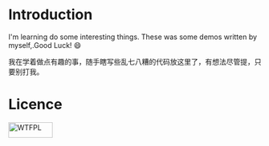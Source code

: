 # Introduction
I'm learning do some interesting things. These was some demos written by myself,.Good Luck! :smile:

我在学着做点有趣的事，随手瞎写些乱七八糟的代码放这里了，有想法尽管提，只要别打我。

# Licence

<a href="http://www.wtfpl.net/">
	<img
		src="http://www.wtfpl.net/wp-content/uploads/2012/12/wtfpl-badge-1.png"
		width="88"
		height="31"
		alt="WTFPL" />
</a>
